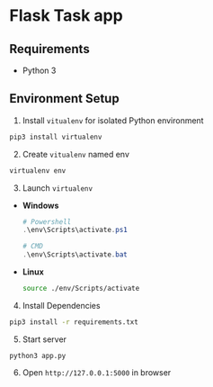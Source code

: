 # Flask Task app

## Requirements

- Python 3

## Environment Setup

1. Install `vitualenv` for isolated Python environment  
```bash
pip3 install virtualenv
```

2. Create `vitualenv` named env
```bash
virtualenv env
```

3. Launch `virtualenv`

- **Windows**
  ```powershell
  # Powershell
  .\env\Scripts\activate.ps1

  # CMD
  .\env\Scripts\activate.bat
  ```
- **Linux**
  ```bash
  source ./env/Scripts/activate
  ```
  
4. Install Dependencies  
```bash
pip3 install -r requirements.txt
```

5. Start server
```
python3 app.py
```

6. Open `http://127.0.0.1:5000` in browser
